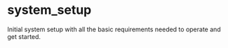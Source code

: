 # system_setup
Initial system setup with all the basic requirements needed to operate and get started.
